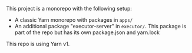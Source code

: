 This project is a monorepo with the following setup:

- A classic Yarn monorepo with packages in `apps/`
- An additional package "executor-server" in `executor/`. This package is part of the repo but has its own package.json and yarn.lock

This repo is using Yarn v1.
